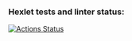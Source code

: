 ### Hexlet tests and linter status:
[![Actions Status](https://github.com/yournumberone/rails-project-lvl4/workflows/hexlet-check/badge.svg)](https://github.com/yournumberone/rails-project-lvl4/actions)